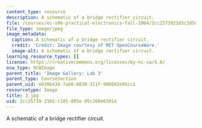 ```yaml
---
content_type: resource
description: A schematic of a bridge rectifier circuit.
file: /courses/ec-s06-practical-electronics-fall-2004/2cc257392165c185895e95c168e63914_3.jpg
file_type: image/jpeg
image_metadata:
  caption: A schematic of a bridge rectifier circuit.
  credit: 'Credit: Image courtesy of MIT OpenCourseWare.'
  image-alt: A schematic of a bridge rectifier circuit.
learning_resource_types: []
license: https://creativecommons.org/licenses/by-nc-sa/4.0/
ocw_type: OCWImage
parent_title: 'Image Gallery: Lab 3'
parent_type: CourseSection
parent_uid: e030b434-7ab0-6039-311f-9066d2e95cc1
resourcetype: Image
title: 3.jpg
uid: 2cc25739-2165-c185-895e-95c168e63914
---
```

A schematic of a bridge rectifier circuit.